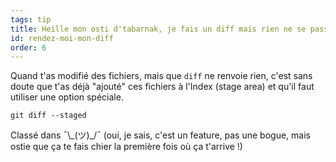 ```yaml
---
tags: tip
title: Heille mon osti d'tabarnak, je fais un diff mais rien ne se passe&nbsp;?!
id: rendez-moi-mon-diff
order: 6
---
```


Quand t'as modifié des fichiers, mais que `diff` ne renvoie rien,
c'est sans doute que t'as déjà "ajouté" ces fichiers à l'Index (stage
area) et qu'il faut utiliser une option spéciale.

```git
git diff --staged
```

Classé dans &macr;\\\_(ツ)\_/&macr; (oui, je sais, c'est un feature,
pas une bogue, mais ostie que ça te fais chier la première fois où ça
t'arrive&nbsp;!)
